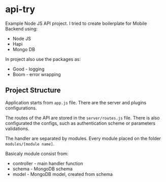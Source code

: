 # api-try

Example Node JS API project. I tried to create boilerplate for Mobile Backend using:
- Node JS
- Hapi
- Mongo DB

In project also use the packages as:
- Good - logging
- Boom - error wrapping

## Project Structure

Application starts from `app.js` file. There are the server and plugins configurations.

The routes of the API are stored in the `server/routes.js` file. There is also configurated the configs, such as authentication scheme or parameters validations.

The handler are separated by modules. Every module placed on the folder `modules/[module name]`. 

Basicaly module consist from:
- controller - main handler function
- schema - MongoDB schema
- model - MongoDB model, created from schema

